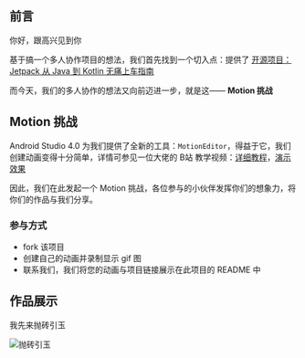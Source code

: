 ## 前言



你好，跟高兴见到你



基于搞一个多人协作项目的想法，我们首先找到一个切入点：提供了 [开源项目：Jetpack 从 Java 到 Kotlin 无痛上车指南](https://juejin.im/post/5edf3397e51d4578587769ca)



而今天，我们的多人协作的想法又向前迈进一步，就是这—— **Motion 挑战**



## Motion 挑战

Android Studio 4.0 为我们提供了全新的工具：`MotionEditor`，得益于它，我们创建动画变得十分简单，详情可参见一位大佬的 B站 教学视频：[详细教程](https://www.bilibili.com/video/BV1Np4y1D7rY)，[演示效果](https://www.bilibili.com/video/BV1pz411i7Ei)

因此，我们在此发起一个 Motion 挑战，各位参与的小伙伴发挥你们的想象力，将你们的作品与我们分享。

### 参与方式

- fork 该项目
- 创建自己的动画并录制显示 gif 图
- 联系我们，我们将您的动画与项目链接展示在此项目的 README 中



## 作品展示

我先来抛砖引玉

![抛砖引玉](https://i.loli.net/2020/06/13/jkbmED8YTxGZF4r.gif)